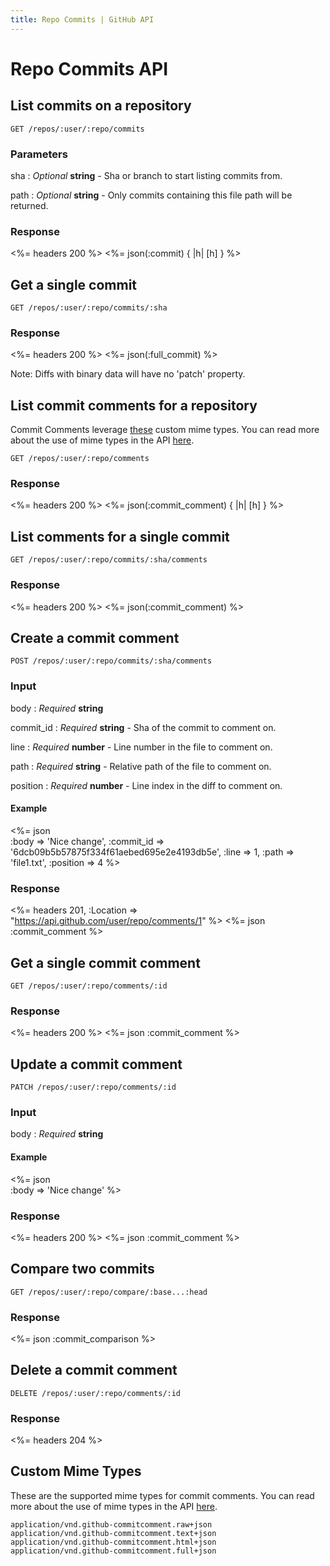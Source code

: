 ```yaml
---
title: Repo Commits | GitHub API
---
```


# Repo Commits API

## List commits on a repository

    GET /repos/:user/:repo/commits

### Parameters

sha
: _Optional_ **string** - Sha or branch to start listing commits from.

path
: _Optional_ **string** - Only commits containing this file path
will be returned.

### Response

<%= headers 200 %>
<%= json(:commit) { |h| [h] } %>

## Get a single commit

    GET /repos/:user/:repo/commits/:sha

### Response

<%= headers 200 %>
<%= json(:full_commit) %>

Note: Diffs with binary data will have no 'patch' property.

## List commit comments for a repository

Commit Comments leverage [these](#custom-mime-types) custom mime types. You can
read more about the use of mime types in the API [here](/v3/mime/).

    GET /repos/:user/:repo/comments

### Response

<%= headers 200 %>
<%= json(:commit_comment) { |h| [h] } %>

## List comments for a single commit

    GET /repos/:user/:repo/commits/:sha/comments

### Response

<%= headers 200 %>
<%= json(:commit_comment) %>

## Create a commit comment

    POST /repos/:user/:repo/commits/:sha/comments

### Input

body
: _Required_ **string**

commit_id
: _Required_ **string** - Sha of the commit to comment on.

line
: _Required_ **number** - Line number in the file to comment on.

path
: _Required_ **string** - Relative path of the file to comment on.

position
: _Required_ **number** - Line index in the diff to comment on.

#### Example

<%= json \
  :body      => 'Nice change',
  :commit_id => '6dcb09b5b57875f334f61aebed695e2e4193db5e',
  :line      => 1,
  :path      => 'file1.txt',
  :position  => 4
%>

### Response

<%= headers 201, :Location => "https://api.github.com/user/repo/comments/1" %>
<%= json :commit_comment %>

## Get a single commit comment

    GET /repos/:user/:repo/comments/:id

### Response

<%= headers 200 %>
<%= json :commit_comment %>

## Update a commit comment

    PATCH /repos/:user/:repo/comments/:id

### Input

body
: _Required_ **string**

#### Example

<%= json \
  :body => 'Nice change'
%>

### Response

<%= headers 200 %>
<%= json :commit_comment %>

## Compare two commits

    GET /repos/:user/:repo/compare/:base...:head

### Response

<%= json :commit_comparison %>

## Delete a commit comment

    DELETE /repos/:user/:repo/comments/:id

### Response

<%= headers 204 %>

## Custom Mime Types

These are the supported mime types for commit comments. You can read more
about the use of mime types in the API [here](/v3/mime/).

    application/vnd.github-commitcomment.raw+json
    application/vnd.github-commitcomment.text+json
    application/vnd.github-commitcomment.html+json
    application/vnd.github-commitcomment.full+json
